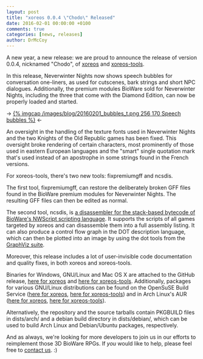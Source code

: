 ```yaml
---
layout: post
title: "xoreos 0.0.4 \"Chodo\" Released"
date: 2016-02-01 00:00:00 +0100
comments: true
categories: [news, releases]
author: DrMcCoy
---
```


A new year, a new release: we are proud to announce the release of version 0.0.4, nicknamed "Chodo", of [xoreos](https://github.com/xoreos/xoreos/releases/tag/v0.0.4) and [xoreos-tools](https://github.com/xoreos/xoreos-tools/releases/tag/v0.0.4).

In this release, Neverwinter Nights now shows speech bubbles for conversation one-liners, as used for cutscenes, bark strings and short NPC dialogues. Additionally, the premium modules BioWare sold for Neverwinter Nights, including the three that come with the Diamond Edition, can now be properly loaded and started.

-> [{% imgcap /images/blog/20160201_bubbles_t.png 256 170 Speech bubbles %}](/images/blog/20160201_bubbles.png) <-

An oversight in the handling of the texture fonts used in Neverwinter Nights and the two Knights of the Old Republic games has been fixed. This oversight broke rendering of certain characters, most prominently of those used in eastern European languages and the "smart" single quotation mark that's used instead of an apostrophe in some strings found in the French versions.

For xoreos-tools, there's two new tools: fixpremiumgff and ncsdis.

The first tool, fixpremiumgff, can restore the deliberately broken GFF files found in the BioWare premium modules for Neverwinter Nights. The resulting GFF files can then be edited as normal.

The second tool, ncsdis, is [a disassembler for the stack-based bytecode of BioWare's NWScript scripting language](/blog/2016/01/12/disassembling-nwscript-bytecode/). It supports the scripts of all games targeted by xoreos and can disassemble them into a full assembly listing.  It can also produce a control flow graph in the DOT description language, which can then be plotted into an image by using the dot tools from the [GraphViz suite](http://graphviz.org/).

Moreover, this release includes a lot of user-invisible code documentation and quality fixes, in both xoreos and xoreos-tools.

Binaries for Windows, GNU/Linux and Mac OS X are attached to the GitHub release, [here for xoreos](https://github.com/xoreos/xoreos/releases/tag/v0.0.4) and [here for xoreos-tools](https://github.com/xoreos/xoreos-tools/releases/tag/v0.0.4). Additionally, packages for various GNU/Linux distributions can be found on the OpenSuSE Build Service ([here for xoreos](https://software.opensuse.org/download.html?project=home%3ADrMcCoy%3Axoreos&package=xoreos), [here for xoreos-tools](https://software.opensuse.org/download.html?project=home%3ADrMcCoy%3Axoreos&package=xoreos-tools)) and in Arch Linux's AUR ([here for xoreos](https://aur.archlinux.org/packages/xoreos/), [here for xoreos-tools](https://aur.archlinux.org/packages/xoreos-tools/)).

Alternatively, the repository and the source tarballs contain PKGBUILD files in dists/arch/ and a debian build directory in dists/debian/, which can be used to build Arch Linux and Debian/Ubuntu packages, respectively.

And as always, we're looking for more developers to join us in our efforts to reimplement those 3D BioWare RPGs. If *you* would like to help, please feel free to [contact us](https://wiki.xoreos.org/index.php?title=Contact_us). :)
